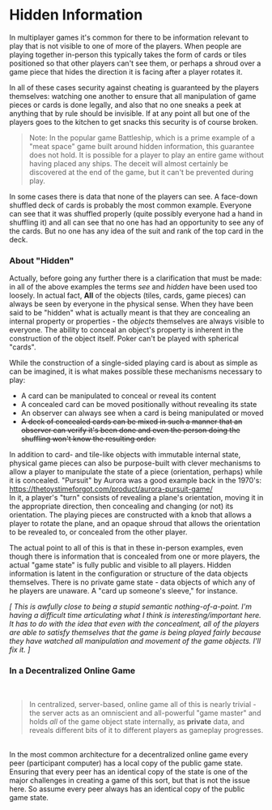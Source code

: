 
# Hidden Information

In multiplayer games it's common for there to be information relevant to play that is not visible to one of more of the players. When people are playing together in-person this typically takes the form of cards or tiles positioned so that other players can't see them, or perhaps a shroud over a game piece that hides the direction it is facing after a player rotates it.

In all of these cases security against cheating is guaranteed by the players themselves: watching one another to ensure that all manipulation of game pieces or cards is done legally, and also that no one sneaks a peek at anything that by rule should be invisible.  If at any point all but one of the players goes to the kitchen to get snacks this security is of course broken.

>   Note: In the popular game Battleship, which is a prime example of a "meat space" game built around hidden information, this guarantee does not hold. It is possible for a player to play an entire game without having placed any ships. The deceit will almost certainly be discovered at the end of the game, but it can't be prevented during play.

In some cases there is data that none of the players can see. A face-down shuffled deck of cards is probably the most common example. Everyone can see that it was shuffled properly (quite possibly everyone had a hand in shuffling it) and all can see that no one has had an opportunity to see any of the cards. But no one has any idea of the suit and rank of the top card in the deck.


### About "Hidden"
Actually, before going any further there is a clarification that must be made: in all of the above examples the terms _see_ and _hidden_ have been used too loosely. In actual fact, **All** of the objects (tiles, cards, game pieces) can always be seen by everyone in the physical sense. When they have been said to be "hidden" what is actually meant is that they are concealing an internal property or properties - the _objects_ themselves are always visible to everyone. The ability to conceal an object's property is inherent in the construction of the object itself. Poker can't be played with spherical "cards".

While the construction of a single-sided playing card is about as simple as can be imagined, it is what makes possible these mechanisms necessary to play:

 - A card can be manipulated to conceal or reveal its content
 - A concealed card can be moved positionally without revealing its state
 - An observer can always see when a card is being manipulated or moved
 - ~~A deck of concealed cards can be mixed in such a manner that an observer can verify it's been done and even the person doing the shuffling won't know the resulting order.~~

In addition to card- and tile-like objects with immutable internal state, physical game pieces can also be purpose-built with clever mechanisms to allow a player to manipulate the state of a piece (orientation, perhaps) while it is concealed.  "Pursuit" by Aurora was a good example back in the 1970's: https://thetoystimeforgot.com/product/aurora-pursuit-game/  <br> In it, a player's "turn" consists of revealing a plane's orientation, moving it in the appropriate direction, then concealing and changing (or not) its orientation. The playing pieces are constructed with a knob that allows a player to rotate the plane, and an opaque shroud that allows the orientation to be revealed to, or concealed from the other player.

The actual point to all of this is that in these in-person examples, even though there is information that is concealed from one or more players, the actual "game state" is fully public and visible to all players. Hidden information is latent in the configuration or structure of the data objects themselves. There is no private game state - data objects of which any of he players are unaware. A "card up someone's sleeve," for instance.

_[ This is awfully close to being a stupid semantic nothing-of-a-point. I'm having a difficult time articulating what I think is interesting/important here. It has to do with the idea that even with the concealment, all of the players are able to satisfy themselves that the game is being played fairly because they have watched all manipulation and movement of the game objects. I'll fix it. ]_

### In a Decentralized Online Game
<br />

> In centralized, server-based, online game all of this is nearly trivial - the server acts as an omniscient and all-powerful "game master" and holds _all_ of the game object state internally, as **private** data, and reveals different bits of it to different players as gameplay progresses.

<br />
In the most common architecture for a decentralized online game every peer (participant computer) has a local copy of the public game state. Ensuring that every peer has an identical copy of the state is one of the major challenges in creating a game of this sort, but that is not the issue here. So assume every peer always has an identical copy of the public game state.







